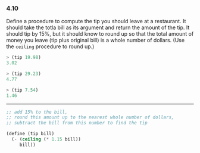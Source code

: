 ### 4.10

Define a procedure to compute the tip you should leave at a restaurant. It should take the totla bill as its argument and return the amount of the tip. It should tip by 15%, but it should know to round up so that the total amount of money you leave (tip plus original bill) is a whole number of dollars. (Use the `ceiling` procedure to round up.)

~~~ scheme
> (tip 19.98)
3.02

> (tip 29.23)
4.77

> (tip 7.54)
1.46
~~~

***

~~~ scheme
;; add 15% to the bill,
;; round this amount up to the nearest whole number of dollars,
;; subtract the bill from this number to find the tip

(define (tip bill)
  (- (ceiling (* 1.15 bill))
     bill))
~~~